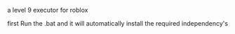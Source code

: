 a level 9 executor for roblox

first Run the .bat and it will automatically install the required independency's
